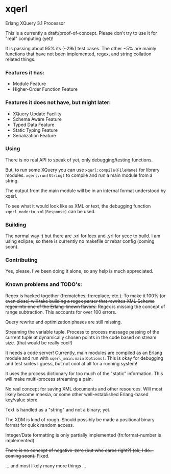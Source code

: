# xqerl
Erlang XQuery 3.1 Processor

This is a currently a draft/proof-of-concept. Please don't try to use it for "real" computing (yet)!

It is passing about 95% its (~29k) test cases. The other ~5% are mainly functions that have not been 
implemented, regex, and string collation related things.


### Features it has:

* Module Feature
* Higher-Order Function Feature

### Features it does not have, but might later:

* XQuery Update Facility
* Schema Aware Feature
* Typed Data Feature
* Static Typing Feature
* Serialization Feature

### Using

There is no real API to speak of yet, only debugging/testing functions. 

But, to run some XQuery you can use `xqerl:compile(FileName)` for library modules. 
`xqerl:run(String)` to compile and run a main module from a string.

The output from the main module will be in an internal format understood by xqerl. 

To see what it would look like as XML or text, the debugging function `xqerl_node:to_xml(Response)` can be used.

### Building
The normal way :) but there are .xrl for leex and .yrl for yecc to build.
I am using eclipse, so there is currently no makefile or rebar config (coming soon).

### Contributing
Yes, please. I've been doing it alone, so any help is much appreciated.


### Known problems and TODO's:

<s>Regex is hacked together (fn:matches, fn:replace, etc.). 
To make it 100% (or even close) will take building a regex parser that rewrites XML Schema regex into one of the Erlang-known flavors.</s>
Regex is missing the concept of range subtraction. This accounts for over 100 errors. 

Query rewrite and optimization phases are still missing.

Streaming the variable tuple. Process to process message passing of the current tuple at dynamically chosen points in the code based on stream size. (that would be really cool!)

It needs a code server! Currently, main modules are compiled as an Erlang module and run with `xqerl_main:main(Options)`.
This is okay for debugging and test suites I guess, but not cool at all for a running system!

It uses the process dictionary for too much of the "static" information. This will make multi-process streaming a pain.

No real concept for saving XML documents and other resources. Will most likely become mnesia, or some other well-established Erlang-based key/value store.

Text is handled as a "string" and not a binary; yet.

The XDM is kind of rough. Should possibly be made a positional binary format for quick random access. 

Integer/Date formatting is only partially implemented (fn:format-number is implemented).

<s>There is no concept of negative-zero (but who cares right?) (ok, I do... coming soon).</s> Fixed.

... and most likely many more things ...

